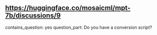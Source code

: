 ## https://huggingface.co/mosaicml/mpt-7b/discussions/9

contains_question: yes
question_part: Do you have a conversion script?
